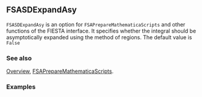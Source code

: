 ## FSASDExpandAsy

`FSASDExpandAsy` is an option for `FSAPrepareMathematicaScripts` and other functions of the FIESTA interface. It specifies whether the integral should be asymptotically expanded using the method of regions. The default value is `False`

### See also

[Overview](Extra/FeynHelpers.md), [FSAPrepareMathematicaScripts](FSAPrepareMathematicaScripts.md).

### Examples